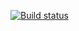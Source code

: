 [![Build status](https://ci.appveyor.com/api/projects/status/y12o93issuv66mu4?svg=true)](https://ci.appveyor.com/project/AlexPanasko/pattern-2)